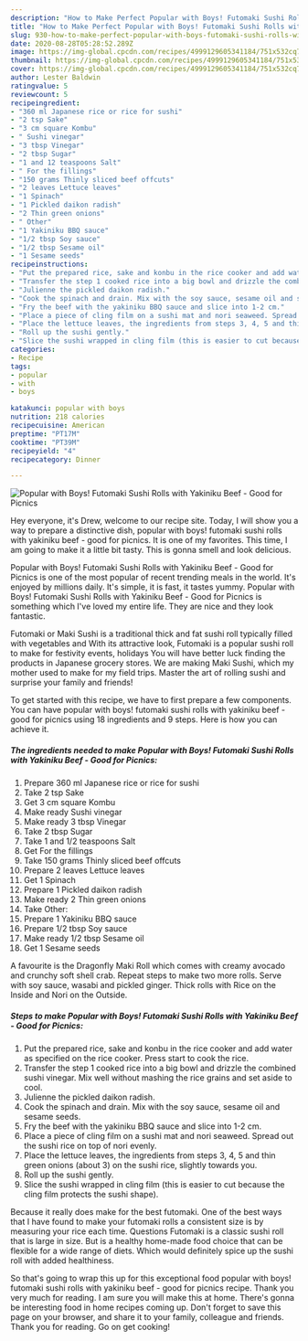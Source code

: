 ```yaml
---
description: "How to Make Perfect Popular with Boys! Futomaki Sushi Rolls with Yakiniku Beef - Good for Picnics"
title: "How to Make Perfect Popular with Boys! Futomaki Sushi Rolls with Yakiniku Beef - Good for Picnics"
slug: 930-how-to-make-perfect-popular-with-boys-futomaki-sushi-rolls-with-yakiniku-beef-good-for-picnics
date: 2020-08-28T05:28:52.289Z
image: https://img-global.cpcdn.com/recipes/4999129605341184/751x532cq70/popular-with-boys-futomaki-sushi-rolls-with-yakiniku-beef-good-for-picnics-recipe-main-photo.jpg
thumbnail: https://img-global.cpcdn.com/recipes/4999129605341184/751x532cq70/popular-with-boys-futomaki-sushi-rolls-with-yakiniku-beef-good-for-picnics-recipe-main-photo.jpg
cover: https://img-global.cpcdn.com/recipes/4999129605341184/751x532cq70/popular-with-boys-futomaki-sushi-rolls-with-yakiniku-beef-good-for-picnics-recipe-main-photo.jpg
author: Lester Baldwin
ratingvalue: 5
reviewcount: 5
recipeingredient:
- "360 ml Japanese rice or rice for sushi"
- "2 tsp Sake"
- "3 cm square Kombu"
- " Sushi vinegar"
- "3 tbsp Vinegar"
- "2 tbsp Sugar"
- "1 and 12 teaspoons Salt"
- " For the fillings"
- "150 grams Thinly sliced beef offcuts"
- "2 leaves Lettuce leaves"
- "1 Spinach"
- "1 Pickled daikon radish"
- "2 Thin green onions"
- " Other"
- "1 Yakiniku BBQ sauce"
- "1/2 tbsp Soy sauce"
- "1/2 tbsp Sesame oil"
- "1 Sesame seeds"
recipeinstructions:
- "Put the prepared rice, sake and konbu in the rice cooker and add water as specified on the rice cooker. Press start to cook the rice."
- "Transfer the step 1 cooked rice into a big bowl and drizzle the combined sushi vinegar. Mix well without mashing the rice grains and set aside to cool."
- "Julienne the pickled daikon radish."
- "Cook the spinach and drain. Mix with the soy sauce, sesame oil and sesame seeds."
- "Fry the beef with the yakiniku BBQ sauce and slice into 1-2 cm."
- "Place a piece of cling film on a sushi mat and nori seaweed. Spread out the sushi rice on top of nori evenly."
- "Place the lettuce leaves, the ingredients from steps 3, 4, 5 and thin green onions (about 3) on the sushi rice, slightly towards you."
- "Roll up the sushi gently."
- "Slice the sushi wrapped in cling film (this is easier to cut because the cling film protects the sushi shape)."
categories:
- Recipe
tags:
- popular
- with
- boys

katakunci: popular with boys 
nutrition: 218 calories
recipecuisine: American
preptime: "PT17M"
cooktime: "PT39M"
recipeyield: "4"
recipecategory: Dinner

---
```



![Popular with Boys! Futomaki Sushi Rolls with Yakiniku Beef - Good for Picnics](https://img-global.cpcdn.com/recipes/4999129605341184/751x532cq70/popular-with-boys-futomaki-sushi-rolls-with-yakiniku-beef-good-for-picnics-recipe-main-photo.jpg)

Hey everyone, it's Drew, welcome to our recipe site. Today, I will show you a way to prepare a distinctive dish, popular with boys! futomaki sushi rolls with yakiniku beef - good for picnics. It is one of my favorites. This time, I am going to make it a little bit tasty. This is gonna smell and look delicious.

Popular with Boys! Futomaki Sushi Rolls with Yakiniku Beef - Good for Picnics is one of the most popular of recent trending meals in the world. It's enjoyed by millions daily. It's simple, it is fast, it tastes yummy. Popular with Boys! Futomaki Sushi Rolls with Yakiniku Beef - Good for Picnics is something which I've loved my entire life. They are nice and they look fantastic.

Futomaki or Maki Sushi is a traditional thick and fat sushi roll typically filled with vegetables and With its attractive look, Futomaki is a popular sushi roll to make for festivity events, holidays You will have better luck finding the products in Japanese grocery stores. We are making Maki Sushi, which my mother used to make for my field trips. Master the art of rolling sushi and surprise your family and friends!


To get started with this recipe, we have to first prepare a few components. You can have popular with boys! futomaki sushi rolls with yakiniku beef - good for picnics using 18 ingredients and 9 steps. Here is how you can achieve it.

<!--inarticleads1-->

##### The ingredients needed to make Popular with Boys! Futomaki Sushi Rolls with Yakiniku Beef - Good for Picnics:

1. Prepare 360 ml Japanese rice or rice for sushi
1. Take 2 tsp Sake
1. Get 3 cm square Kombu
1. Make ready  Sushi vinegar
1. Make ready 3 tbsp Vinegar
1. Take 2 tbsp Sugar
1. Take 1 and 1/2 teaspoons Salt
1. Get  For the fillings
1. Take 150 grams Thinly sliced beef offcuts
1. Prepare 2 leaves Lettuce leaves
1. Get 1 Spinach
1. Prepare 1 Pickled daikon radish
1. Make ready 2 Thin green onions
1. Take  Other:
1. Prepare 1 Yakiniku BBQ sauce
1. Prepare 1/2 tbsp Soy sauce
1. Make ready 1/2 tbsp Sesame oil
1. Get 1 Sesame seeds


A favourite is the Dragonfly Maki Roll which comes with creamy avocado and crunchy soft shell crab. Repeat steps to make two more rolls. Serve with soy sauce, wasabi and pickled ginger. Thick rolls with Rice on the Inside and Nori on the Outside. 

<!--inarticleads2-->

##### Steps to make Popular with Boys! Futomaki Sushi Rolls with Yakiniku Beef - Good for Picnics:

1. Put the prepared rice, sake and konbu in the rice cooker and add water as specified on the rice cooker. Press start to cook the rice.
1. Transfer the step 1 cooked rice into a big bowl and drizzle the combined sushi vinegar. Mix well without mashing the rice grains and set aside to cool.
1. Julienne the pickled daikon radish.
1. Cook the spinach and drain. Mix with the soy sauce, sesame oil and sesame seeds.
1. Fry the beef with the yakiniku BBQ sauce and slice into 1-2 cm.
1. Place a piece of cling film on a sushi mat and nori seaweed. Spread out the sushi rice on top of nori evenly.
1. Place the lettuce leaves, the ingredients from steps 3, 4, 5 and thin green onions (about 3) on the sushi rice, slightly towards you.
1. Roll up the sushi gently.
1. Slice the sushi wrapped in cling film (this is easier to cut because the cling film protects the sushi shape).


Because it really does make for the best futomaki. One of the best ways that I have found to make your futomaki rolls a consistent size is by measuring your rice each time. Questions Futomaki is a classic sushi roll that is large in size. But is a healthy home-made food choice that can be flexible for a wide range of diets. Which would definitely spice up the sushi roll with added healthiness. 

So that's going to wrap this up for this exceptional food popular with boys! futomaki sushi rolls with yakiniku beef - good for picnics recipe. Thank you very much for reading. I am sure you will make this at home. There's gonna be interesting food in home recipes coming up. Don't forget to save this page on your browser, and share it to your family, colleague and friends. Thank you for reading. Go on get cooking!
